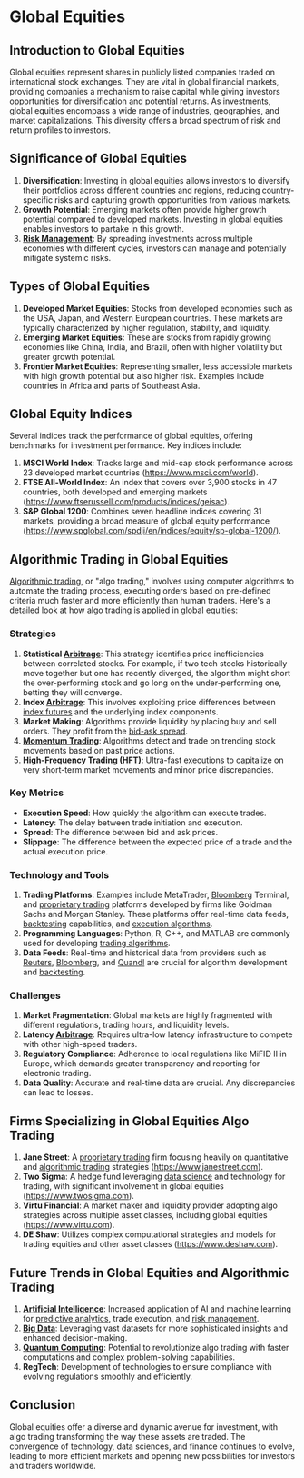 # Global Equities

## Introduction to Global Equities

Global equities represent shares in publicly listed companies traded on international stock exchanges. They are vital in global financial markets, providing companies a mechanism to raise capital while giving investors opportunities for diversification and potential returns. As investments, global equities encompass a wide range of industries, geographies, and market capitalizations. This diversity offers a broad spectrum of risk and return profiles to investors.

## Significance of Global Equities

1. **Diversification**: Investing in global equities allows investors to diversify their portfolios across different countries and regions, reducing country-specific risks and capturing growth opportunities from various markets.
2. **Growth Potential**: Emerging markets often provide higher growth potential compared to developed markets. Investing in global equities enables investors to partake in this growth.
3. **[Risk Management](../r/risk_management.md)**: By spreading investments across multiple economies with different cycles, investors can manage and potentially mitigate systemic risks.

## Types of Global Equities

1. **Developed Market Equities**: Stocks from developed economies such as the USA, Japan, and Western European countries. These markets are typically characterized by higher regulation, stability, and liquidity.
2. **Emerging Market Equities**: These are stocks from rapidly growing economies like China, India, and Brazil, often with higher volatility but greater growth potential.
3. **Frontier Market Equities**: Representing smaller, less accessible markets with high growth potential but also higher risk. Examples include countries in Africa and parts of Southeast Asia.

## Global Equity Indices

Several indices track the performance of global equities, offering benchmarks for investment performance. Key indices include:

1. **MSCI World Index**: Tracks large and mid-cap stock performance across 23 developed market countries (https://www.msci.com/world).
2. **FTSE All-World Index**: An index that covers over 3,900 stocks in 47 countries, both developed and emerging markets (https://www.ftserussell.com/products/indices/geisac).
3. **S&P Global 1200**: Combines seven headline indices covering 31 markets, providing a broad measure of global equity performance (https://www.spglobal.com/spdji/en/indices/equity/sp-global-1200/).

## Algorithmic Trading in Global Equities

[Algorithmic trading](../a/algorithmic_trading.md), or "algo trading," involves using computer algorithms to automate the trading process, executing orders based on pre-defined criteria much faster and more efficiently than human traders. Here's a detailed look at how algo trading is applied in global equities:

### Strategies

1. **Statistical [Arbitrage](../a/arbitrage.md)**: This strategy identifies price inefficiencies between correlated stocks. For example, if two tech stocks historically move together but one has recently diverged, the algorithm might short the over-performing stock and go long on the under-performing one, betting they will converge.
2. **Index [Arbitrage](../a/arbitrage.md)**: This involves exploiting price differences between [index futures](../i/index_futures.md) and the underlying index components.
3. **Market Making**: Algorithms provide liquidity by placing buy and sell orders. They profit from the [bid-ask spread](../b/bid-ask_spread.md).
4. **[Momentum Trading](../m/momentum_trading.md)**: Algorithms detect and trade on trending stock movements based on past price actions.
5. **High-Frequency Trading (HFT)**: Ultra-fast executions to capitalize on very short-term market movements and minor price discrepancies.

### Key Metrics

- **Execution Speed**: How quickly the algorithm can execute trades.
- **Latency**: The delay between trade initiation and execution.
- **Spread**: The difference between bid and ask prices.
- **Slippage**: The difference between the expected price of a trade and the actual execution price.

### Technology and Tools

1. **Trading Platforms**: Examples include MetaTrader, [Bloomberg](../b/bloomberg.md) Terminal, and [proprietary trading](../p/proprietary_trading.md) platforms developed by firms like Goldman Sachs and Morgan Stanley. These platforms offer real-time data feeds, [backtesting](../b/backtesting.md) capabilities, and [execution algorithms](../e/execution_algorithms.md).
2. **Programming Languages**: Python, R, C++, and MATLAB are commonly used for developing [trading algorithms](../t/trading_algorithms.md).
3. **Data Feeds**: Real-time and historical data from providers such as [Reuters](../r/reuters.md), [Bloomberg](../b/bloomberg.md), and [Quandl](../q/quandl.md) are crucial for algorithm development and [backtesting](../b/backtesting.md).

### Challenges

1. **Market Fragmentation**: Global markets are highly fragmented with different regulations, trading hours, and liquidity levels.
2. **Latency [Arbitrage](../a/arbitrage.md)**: Requires ultra-low latency infrastructure to compete with other high-speed traders.
3. **Regulatory Compliance**: Adherence to local regulations like MiFID II in Europe, which demands greater transparency and reporting for electronic trading.
4. **Data Quality**: Accurate and real-time data are crucial. Any discrepancies can lead to losses.

## Firms Specializing in Global Equities Algo Trading

1. **Jane Street**: A [proprietary trading](../p/proprietary_trading.md) firm focusing heavily on quantitative and [algorithmic trading](../a/algorithmic_trading.md) strategies (https://www.janestreet.com).
2. **Two Sigma**: A hedge fund leveraging [data science](../d/data_science_in_trading.md) and technology for trading, with significant involvement in global equities (https://www.twosigma.com).
3. **Virtu Financial**: A market maker and liquidity provider adopting algo strategies across multiple asset classes, including global equities (https://www.virtu.com).
4. **DE Shaw**: Utilizes complex computational strategies and models for trading equities and other asset classes (https://www.deshaw.com).

## Future Trends in Global Equities and Algorithmic Trading

1. **[Artificial Intelligence](../a/artificial_intelligence_in_trading.md)**: Increased application of AI and machine learning for [predictive analytics](../p/predictive_analytics.md), trade execution, and [risk management](../r/risk_management.md).
2. **[Big Data](../b/big_data_in_trading.md)**: Leveraging vast datasets for more sophisticated insights and enhanced decision-making.
3. **[Quantum Computing](../q/quantum_computing_in_trading.md)**: Potential to revolutionize algo trading with faster computations and complex problem-solving capabilities.
4. **RegTech**: Development of technologies to ensure compliance with evolving regulations smoothly and efficiently.

## Conclusion

Global equities offer a diverse and dynamic avenue for investment, with algo trading transforming the way these assets are traded. The convergence of technology, data sciences, and finance continues to evolve, leading to more efficient markets and opening new possibilities for investors and traders worldwide.
